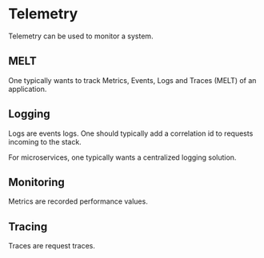 # Telemetry

Telemetry can be used to monitor a system.

## MELT

One typically wants to track Metrics, Events, Logs and Traces (MELT) of an
application.

## Logging

Logs are events logs. One should typically add a correlation id to requests
incoming to the stack.

For microservices, one typically wants a centralized logging solution.

## Monitoring

Metrics are recorded performance values.

## Tracing

Traces are request traces.
